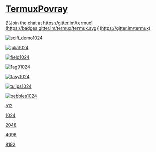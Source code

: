 # [TermuxPovray](https://github.com/sdrausty/TermuxPovray)

[![Join the chat at https://gitter.im/termux](https://badges.gitter.im/termux/termux.svg)](https://gitter.im/termux)

[![scifi_demo1024](https://sdrausty.github.io/TermuxPovray/docs/files/scifi_demo/scifi_demo1024.png)](https://sdrausty.github.io/TermuxPovray/docs/files/scifi_demo/scifi_demo1024.png)

[![julia1024](https://sdrausty.github.io/TermuxPovray/docs/files/julia/julia1024.png)](https://sdrausty.github.io/TermuxPovray/docs/files/julia/julia1024.png)

[![field1024](https://sdrausty.github.io/TermuxPovray/docs/files/field/field1024.png)](https://sdrausty.github.io/TermuxPovray/docs/files/field/field1024.png)

[![1ag91024](https://sdrausty.github.io/TermuxPovray/docs/files/nih/1ag91024.png)](https://sdrausty.github.io/TermuxPovray/docs/files/nih/1ag91024.png)

[![1asy1024](https://sdrausty.github.io/TermuxPovray/docs/files/nih/1asy1024.png)](https://sdrausty.github.io/TermuxPovray/docs/files/nih/1asy1024.png)

[![tulips1024](https://sdrausty.github.io/TermuxPovray/docs/files/tulips/tulips1024.png)](https://sdrausty.github.io/TermuxPovray/docs/files/tulips/tulips1024.png)

[![pebbles1024](https://sdrausty.github.io/TermuxPovray/docs/files/pebbles/pebbles1024.png)](https://sdrausty.github.io/TermuxPovray/docs/files/pebbles/pebbles1024.png)

[512](512)

[1024](1024)

[2048](2048)

[4096](4096)

[8192](8192)

